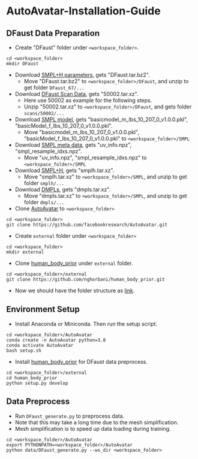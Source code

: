 # AutoAvatar-Installation-Guide
## DFaust Data Preparation
 - Create "DFaust" folder under `<workspace_folder>`.
```
cd <workspace_folder>
mkdir DFaust
```
 - Download [SMPL+H parameters](https://amass.is.tue.mpg.de/index.html), gets "DFaust.tar.bz2".
   - Move "DFaust.tar.bz2" to `<workspace_folder>/DFaust`, and unzip to get folder `DFaust_67/...`
 - Download [DFaust Scan Data](https://dfaust.is.tue.mpg.de/index.html), gets "50002.tar.xz".
    - Here use 50002 as example for the following steps.
    - Unzip "50002.tar.xz" to `<workspace_folder>/DFaust`, and gets folder `scans/50002/...`
 - Download [SMPL model](https://smpl.is.tue.mpg.de/index.html), gets "basicmodel_m_lbs_10_207_0_v1.0.0.pkl", "basicModel_f_lbs_10_207_0_v1.0.0.pkl".
    - Move "basicmodel_m_lbs_10_207_0_v1.0.0.pkl", "basicModel_f_lbs_10_207_0_v1.0.0.pkl" to `<workspace_folder>/SMPL`
 - Download [SMPL meta data](https://drive.google.com/drive/folders/1ZhS_0FFJ38Mj9pZrkr5HUTurCaofjLSk?usp=sharing), gets "uv_info.npz", "smpl_resample_idxs.npz".
    - Move "uv_info.npz", "smpl_resample_idxs.npz" to `<workspace_folder>/SMPL`
 - Download [SMPL+H](https://mano.is.tue.mpg.de/index.html), gets "smplh.tar.xz".
    - Move "smplh.tar.xz" to `<workspace_folder>/SMPL`, and unzip to get folder `smplh/...`
 - Download [DMPLs](https://smpl.is.tue.mpg.de/), gets "dmpls.tar.xz".
    - Move "dmpls.tar.xz" to `<workspace_folder>/SMPL`, and unzip to get folder `dmpls/...`
 - Clone [AutoAvatar](https://github.com/facebookresearch/AutoAvatar.git) to `<workspace_folder>`
```
cd <workspace_folder>
git clone https://github.com/facebookresearch/AutoAvatar.git
```
 - Create `external` folder under `<workspace_folder>` 
```
cd <workspace_folder>
mkdir external
```
 - Clone [human_body_prior](https://github.com/nghorbani/human_body_prior.git) under `external` folder.
```
cd <workspace_folder>/external
git clone https://github.com/nghorbani/human_body_prior.git
```
 - Now we should have the folder structure as [link](https://github.com/nick8592/Avatar/blob/main/DFaust%20Data%20Preparation/folder_structure.md).

## Environment Setup
 - Install Anaconda or Miniconda. Then run the setup script.
```
cd <workspace_folder>/AutoAvatar
conda create -n AutoAvatar python=3.8
conda activate AutoAvatar
bash setup.sh
```
 - Install [human_body_prior](https://github.com/nghorbani/human_body_prior.git) for DFaust data preprocess.
```
cd <workspace_folder>/external
cd human_body_prior
python setup.py develop
```

## Data Preprocess
 - Run `DFaust_generate.py` to preprocess data.
 - Note that this may take a long time due to the mesh simplification.
 - Mesh simplification is to speed up data loading during training.
 ```
cd <workspace_folder>/AutoAvatar
export PYTHONPATH=<workspace_folder>/AutoAvatar
python data/DFaust_generate.py --ws_dir <workspace_folder>
 ```
 

